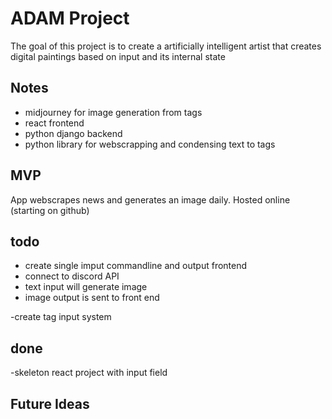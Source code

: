 # ADAM Project

The goal of this project is to create a artificially intelligent 
artist that creates digital paintings based on input and its internal state

## Notes
- midjourney for image generation from tags
- react frontend
- python django backend
-   python library for webscrapping and condensing text to tags

## MVP

App webscrapes news and generates an image daily. Hosted online (starting on github)

## todo
- create single imput commandline and output frontend
- connect to discord API
- text input will generate image
- image output is sent to front end

-create tag input system


## done
-skeleton react project with input field

## Future Ideas


